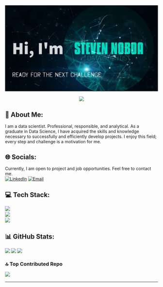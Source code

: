 ![Texto alternativo](sna.png)



<p align="center">
  <a href="https://github.com/DenverCoder1/readme-typing-svg"><img src="https://readme-typing-svg.herokuapp.com?font=Time+New+Roman&color=cyan&size=25&center=true&vCenter=true&width=600&height=100&lines=Data+Scientist+Junior."></a>
</p>


## 💫 About Me:
I am a data scientist. Professional, responsible, and analytical. As a graduate in Data Science, I have acquired the skills and knowledge necessary to successfully and efficiently develop projects. I enjoy this field; every step and challenge is a motivation for me.

## 🌐 Socials:
Currently, I am open to project and job opportunities. Feel free to contact me.
<br>
[![LinkedIn](https://img.shields.io/badge/LinkedIn-%230077B5.svg?logo=linkedin&logoColor=white)](https://www.linkedin.com/in/steven-noboa-ord%C3%B3%C3%B1ez-24055810b/) 
[![Email](https://img.shields.io/badge/Email-D14836?logo=gmail&logoColor=white)](https://mail.google.com/mail/?view=cm&fs=1&to=stevennoboaordonez@gmail.com)

## 💻 Tech Stack:
<div class="badge-container">
    <div class="badge-column">
        <a href="https://skillicons.dev">
            <img src="https://skillicons.dev/icons?i=py,git,docker,html,aws,gcp" />
        </a>
    </div>
    <div class="badge-column">
        <a href="https://skillicons.dev">
            <img src="https://skillicons.dev/icons?i=matlab,flask,github,mongodb,mysql,azure" />
        </a>
    </div>
    <div class="badge-column">
        <a href="https://skillicons.dev">
            <img src="https://skillicons.dev/icons?i=opencv,postgres,postman,regex,sqlite,stackoverflow,md,sklearn,selenium,tensorflow,visualstudio,vscode" />
        </a>
    </div>
</div>

## 📊 GitHub Stats:
![](https://github-readme-stats.vercel.app/api?username=StevenNoboa&theme=dark&hide_border=false&include_all_commits=false&count_private=false)
![](https://github-readme-streak-stats.herokuapp.com/?user=StevenNoboa&theme=dark&hide_border=false)
![](https://github-readme-stats.vercel.app/api/top-langs/?username=StevenNoboa&theme=dark&hide_border=false&include_all_commits=false&count_private=false&layout=compact)

### 🔝 Top Contributed Repo
![](https://github-contributor-stats.vercel.app/api?username=StevenNoboa&limit=5&theme=dark&combine_all_yearly_contributions=true)


---


<!-- Proudly created with GPRM ( https://gprm.itsvg.in ) -->
